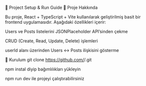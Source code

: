 📌 Project Setup & Run Guide
🚀 Proje Hakkında

Bu proje, React + TypeScript + Vite kullanılarak geliştirilmiş basit bir frontend uygulamasıdır.
Aşağıdaki özellikleri içerir:

Users ve Posts listelerini JSONPlaceholder API’sinden çekme

CRUD (Create, Read, Update, Delete) işlemleri

userId alanı üzerinden Users ↔ Posts ilişkisini gösterme

📂 Kurulum
git clone https://github.com/<SerdarAkbulut>/<json-placeholder>.git

npm instal diyip bağımlılıkları yükleyin

npm run dev ile projeyi çalıştırabilirsiniz
